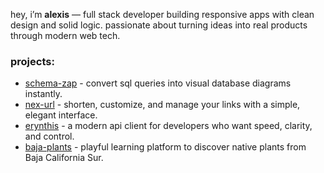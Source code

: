 hey, i’m **alexis** — full stack developer building responsive apps with clean design and solid logic. passionate about turning ideas into real products through modern web tech.

### projects:
- [schema-zap](https://schemazap.vercel.app/) - convert sql queries into visual database diagrams instantly.
- [nex-url](https://nexurl.vercel.app/) - shorten, customize, and manage your links with a simple, elegant interface. 
- [erynthis](https://github.com/gvrciary/erynthis-api-client) - a modern api client for developers who want speed, clarity, and control. 
- [baja-plants](https://bajaplants.sbs/) - playful learning platform to discover native plants from Baja California Sur.
